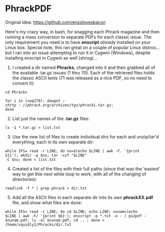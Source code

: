 # PhrackPDF
Original idea: https://github.com/enzolovesbacon

Here's my crazy way, in bash, for snagging each Phrack magazine and then running a mass conversion to separate PDFs for each classic issue.  The only requirement you need is to have **enscript** _already_ installed on your Linux box.  Special note, this ran great on a couple of popular Linux distros... but I ran into an issue attempting to run it in Cygwin (Windows), despite installing enscript in Cygwin as well )shrug(...

1. I created a dir named **Phracks**, changed into it and then grabbed all of the available .tar.gz issues (1 thru 70).  Each of the retrieved files holds the classic ASCII texts (71 was released as a nice PDF, so no need to convert it):

<code>cd Phracks </code>

<code>for i in $(seq 1 70); do wget -c http://phrack.org/archives/tgz/phrack$i.tar.gz; done </code>

2. List just the names of the **.tar.gz** files:

<code>ls -1 *.tar.gz > list.txt </code>

3. Use the new list of files to create individual dirs for each and unzip/tar'd everything, each in its own separate dir:

<code>while IFS= read -r LINE; do nu=$(echo $LINE | awk -F. '{print $1}'); mkdir -p $nu; tar -xzf "$LINE" -C $nu; done < list.txt </code>

4. Created a list of the files with their full paths (since that was the 'easiest' way to get thie next while loop to work, with all of the changing of directories):

<code>readlink -f * | grep phrack > dir.txt </code>

5. Add all the ASCII files in each separate dir into its own **phrackXX.pdf** file, and show what files are done:

<code>while IFS= read -r LINE; do cd $LINE; echo $LINE; nunam=$(echo $LINE | awk -F\/ '{print $6}'); enscript -p *.txt -o - | ps2pdf - $nunam.pdf; ls -al $nunam.pdf; cd .. ; done < /home/squidly1/Phracks/dir.txt </code>

